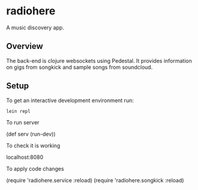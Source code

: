 # radiohere

A music discovery app.

## Overview

The back-end is clojure websockets using Pedestal.  It provides information on gigs from songkick and sample songs from soundcloud.

## Setup

To get an interactive development environment run:

    lein repl

To run server

   (def serv (run-dev))

To check it is working

   localhost:8080

To apply code changes

   (require 'radiohere.service :reload)
   (require 'radiohere.songkick :reload)



